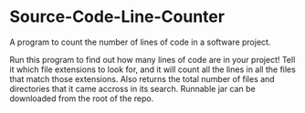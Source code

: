 # Source-Code-Line-Counter
A program to count the number of lines of code in a software project.

Run this program to find out how many lines of code are in your project! Tell it which file extensions to look for, and it will count all the lines in all the files that match those extensions. Also returns the total number of files and directories that it came accross in its search.
Runnable jar can be downloaded from the root of the repo.
